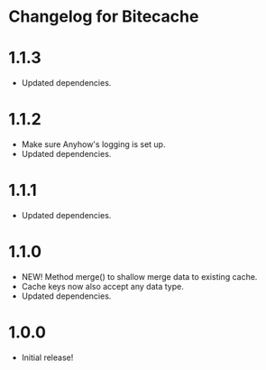 # Changelog for Bitecache

1.1.3
=====
* Updated dependencies.

1.1.2
=====
* Make sure Anyhow's logging is set up.
* Updated dependencies.

1.1.1
=====
* Updated dependencies.

1.1.0
=====
* NEW! Method merge() to shallow merge data to existing cache.
* Cache keys now also accept any data type.
* Updated dependencies.

1.0.0
=====
* Initial release!
